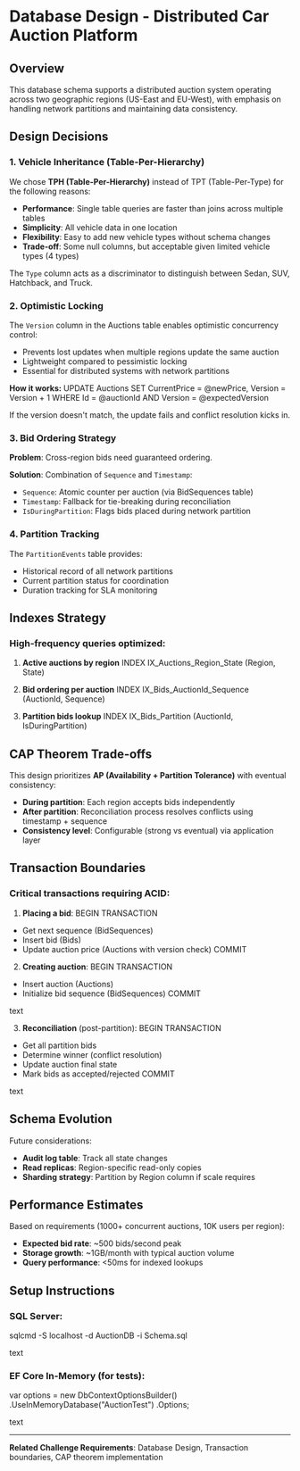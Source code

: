 # Database Design - Distributed Car Auction Platform

## Overview

This database schema supports a distributed auction system operating across two geographic regions (US-East and EU-West), with emphasis on handling network partitions and maintaining data consistency.

## Design Decisions

### 1. Vehicle Inheritance (Table-Per-Hierarchy)

We chose **TPH (Table-Per-Hierarchy)** instead of TPT (Table-Per-Type) for the following reasons:

- **Performance**: Single table queries are faster than joins across multiple tables
- **Simplicity**: All vehicle data in one location
- **Flexibility**: Easy to add new vehicle types without schema changes
- **Trade-off**: Some null columns, but acceptable given limited vehicle types (4 types)

The `Type` column acts as a discriminator to distinguish between Sedan, SUV, Hatchback, and Truck.

### 2. Optimistic Locking

The `Version` column in the Auctions table enables optimistic concurrency control:

- Prevents lost updates when multiple regions update the same auction
- Lightweight compared to pessimistic locking
- Essential for distributed systems with network partitions

**How it works:**
UPDATE Auctions
SET CurrentPrice = @newPrice, Version = Version + 1
WHERE Id = @auctionId AND Version = @expectedVersion

If the version doesn't match, the update fails and conflict resolution kicks in.

### 3. Bid Ordering Strategy

**Problem**: Cross-region bids need guaranteed ordering.

**Solution**: Combination of `Sequence` and `Timestamp`:
- `Sequence`: Atomic counter per auction (via BidSequences table)
- `Timestamp`: Fallback for tie-breaking during reconciliation
- `IsDuringPartition`: Flags bids placed during network partition

### 4. Partition Tracking

The `PartitionEvents` table provides:
- Historical record of all network partitions
- Current partition status for coordination
- Duration tracking for SLA monitoring

## Indexes Strategy

### High-frequency queries optimized:

1. **Active auctions by region**
INDEX IX_Auctions_Region_State (Region, State)

2. **Bid ordering per auction**
INDEX IX_Bids_AuctionId_Sequence (AuctionId, Sequence)

3. **Partition bids lookup**
INDEX IX_Bids_Partition (AuctionId, IsDuringPartition)

## CAP Theorem Trade-offs

This design prioritizes **AP (Availability + Partition Tolerance)** with eventual consistency:

- **During partition**: Each region accepts bids independently
- **After partition**: Reconciliation process resolves conflicts using timestamp + sequence
- **Consistency level**: Configurable (strong vs eventual) via application layer

## Transaction Boundaries

### Critical transactions requiring ACID:

1. **Placing a bid**:
BEGIN TRANSACTION
- Get next sequence (BidSequences)
- Insert bid (Bids)
- Update auction price (Auctions with version check)
COMMIT


2. **Creating auction**:
BEGIN TRANSACTION
- Insert auction (Auctions)
- Initialize bid sequence (BidSequences)
COMMIT

text

3. **Reconciliation** (post-partition):
BEGIN TRANSACTION
- Get all partition bids
- Determine winner (conflict resolution)
- Update auction final state
- Mark bids as accepted/rejected
COMMIT

text

## Schema Evolution

Future considerations:

- **Audit log table**: Track all state changes
- **Read replicas**: Region-specific read-only copies
- **Sharding strategy**: Partition by Region column if scale requires

## Performance Estimates

Based on requirements (1000+ concurrent auctions, 10K users per region):

- **Expected bid rate**: ~500 bids/second peak
- **Storage growth**: ~1GB/month with typical auction volume
- **Query performance**: <50ms for indexed lookups

## Setup Instructions

### SQL Server:
sqlcmd -S localhost -d AuctionDB -i Schema.sql

text

### EF Core In-Memory (for tests):
var options = new DbContextOptionsBuilder<AuctionDbContext>()
.UseInMemoryDatabase("AuctionTest")
.Options;

text

---

**Related Challenge Requirements**: Database Design, Transaction boundaries, CAP theorem implementation